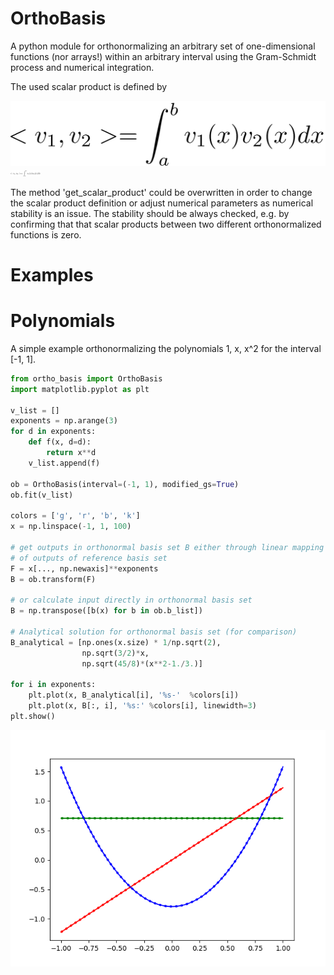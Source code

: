 # OrthoBasis
A python module for orthonormalizing an arbitrary set of one-dimensional functions (nor arrays!) within an arbitrary interval using the Gram-Schmidt process and numerical integration.

The used scalar product is defined by

![alt text](https://github.com/ahmetcik/OrthoBasis/blob/master/docs/Scalar_product.png)
<img src="https://github.com/ahmetcik/OrthoBasis/blob/master/docs/Scalar_product.png" width="48">

The method 'get_scalar_product' could be overwritten in order to
change the scalar product definition or adjust numerical parameters
as numerical stability is an issue. 
The stability should be always checked, e.g. by confirming that that scalar products 
between two different orthonormalized functions is zero.

# Examples

# Polynomials
A simple example orthonormalizing the polynomials 1, x, x^2 for the interval [-1, 1].

```py
from ortho_basis import OrthoBasis
import matplotlib.pyplot as plt

v_list = []
exponents = np.arange(3)
for d in exponents: 
    def f(x, d=d):
        return x**d
    v_list.append(f)

ob = OrthoBasis(interval=(-1, 1), modified_gs=True) 
ob.fit(v_list)

colors = ['g', 'r', 'b', 'k']
x = np.linspace(-1, 1, 100)

# get outputs in orthonormal basis set B either through linear mapping
# of outputs of reference basis set
F = x[..., np.newaxis]**exponents
B = ob.transform(F)

# or calculate input directly in orthonormal basis set
B = np.transpose([b(x) for b in ob.b_list])

# Analytical solution for orthonormal basis set (for comparison)
B_analytical = [np.ones(x.size) * 1/np.sqrt(2),
                np.sqrt(3/2)*x,
                np.sqrt(45/8)*(x**2-1./3.)]

for i in exponents:
    plt.plot(x, B_analytical[i], '%s-'  %colors[i])
    plt.plot(x, B[:, i], '%s:' %colors[i], linewidth=3)
plt.show()

```

![alt text](https://github.com/ahmetcik/OrthoBasis/blob/master/docs/Polynomials.png)











